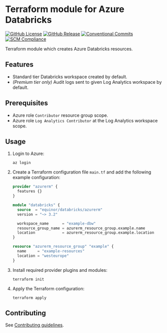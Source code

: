 # Terraform module for Azure Databricks

[![GitHub License](https://img.shields.io/github/license/equinor/terraform-azurerm-databricks)](https://github.com/equinor/terraform-azurerm-databricks/blob/main/LICENSE)
[![GitHub Release](https://img.shields.io/github/v/release/equinor/terraform-azurerm-databricks)](https://github.com/equinor/terraform-azurerm-databricks/releases/latest)
[![Conventional Commits](https://img.shields.io/badge/Conventional%20Commits-1.0.0-%23FE5196?logo=conventionalcommits&logoColor=white)](https://conventionalcommits.org)
[![SCM Compliance](https://scm-compliance-api.radix.equinor.com/repos/equinor/terraform-azurerm-databricks/badge)](https://developer.equinor.com/governance/scm-policy/)

Terraform module which creates Azure Databricks resources.

## Features

- Standard tier Databricks workspace created by default.
- *(Premium tier only)* Audit logs sent to given Log Analytics workspace by default.

## Prerequisites

- Azure role `Contributor` resource group scope.
- Azure role `Log Analytics Contributor` at the Log Analytics workspace scope.

## Usage

1. Login to Azure:

    ```console
    az login
    ```

1. Create a Terraform configuration file `main.tf` and add the following example configuration:

    ```terraform
    provider "azurerm" {
      features {}
    }

    module "databricks" {
      source  = "equinor/databricks/azurerm"
      version = "~> 3.2"

      workspace_name      = "example-dbw"
      resource_group_name = azurerm_resource_group.example.name
      location            = azurerm_resource_group.example.location
    }

    resource "azurerm_resource_group" "example" {
      name     = "example-resources"
      location = "westeurope"
    }
    ```

1. Install required provider plugins and modules:

    ```console
    terraform init
    ```

1. Apply the Terraform configuration:

    ```console
    terraform apply
    ```

## Contributing

See [Contributing guidelines](https://github.com/equinor/terraform-baseline/blob/main/CONTRIBUTING.md).
